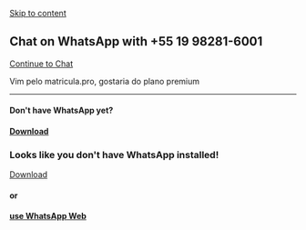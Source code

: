 [Skip to content](https://api.whatsapp.com/send/?phone=5519982816001&text=Vim+pelo+matricula.pro%2C+gostaria+do+plano+premium&type=phone_number&app_absent=0#content-wrapper)

## Chat on WhatsApp with +55 19 98281-6001

[Continue to Chat](https://web.whatsapp.com/send/?phone=5519982816001&text=Vim+pelo+matricula.pro%2C+gostaria+do+plano+premium&type=phone_number&app_absent=0 "Share on WhatsApp")

Vim pelo matricula.pro, gostaria do plano premium

* * *

#### Don't have WhatsApp yet?

#### [Download](https://www.whatsapp.com/dl?wame_funnel=1)

### Looks like you don't have WhatsApp installed!

[Download](https://www.whatsapp.com/dl?wame_funnel=1)

#### or

#### [use WhatsApp Web](https://web.whatsapp.com/send/?phone=5519982816001&text=Vim+pelo+matricula.pro%2C+gostaria+do+plano+premium&type=phone_number&app_absent=0)